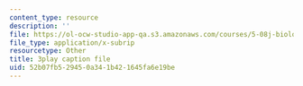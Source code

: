 ```yaml
---
content_type: resource
description: ''
file: https://ol-ocw-studio-app-qa.s3.amazonaws.com/courses/5-08j-biological-chemistry-ii-spring-2016/52b07fb529450a341b421645fa6e19be_q9nCI-8gYVE.srt
file_type: application/x-subrip
resourcetype: Other
title: 3play caption file
uid: 52b07fb5-2945-0a34-1b42-1645fa6e19be
---
```

